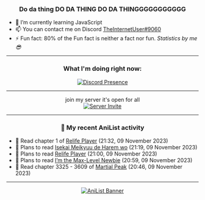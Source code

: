 <div align="center">

### Do da thing DO DA THING DO DA THINGGGGGGGGGGG
</div>

- 🌱 I’m currently learning JavaScript
- 📫 You can contact me on Discord [TheInternetUser#9060](https://discord.com/users/534117072796385300)
- ⚡ Fun fact: 80% of the Fun fact is neither a fact nor fun. _Statistics by me 😎_
<hr>

<div align="center">

### What I'm doing right now:
[![Discord Presence](https://lanyard.cnrad.dev/api/534117072796385300)](https://discord.com/users/534117072796385300)
<hr>

join my server it's open for all <br>
[![Server Invite](https://invidget.switchblade.xyz/bfYgVHxrSs)](https://discord.gg/bfYgVHxrSs)

<hr>
  
### 🌸 My recent AniList activity

</div>

<!-- ANILIST_ACTIVITY:start -->

-   📖 Read chapter 1 of [Relife Player](https://anilist.co/manga/159438) (21:32, 09 November 2023)
-   📖 Plans to read [Isekai Meikyuu de Harem wo](https://anilist.co/manga/99462) (21:19, 09 November 2023)
-   📖 Plans to read [Relife Player](https://anilist.co/manga/159438) (21:00, 09 November 2023)
-   📖 Plans to read [I’m the Max-Level Newbie](https://anilist.co/manga/137280) (20:59, 09 November 2023)
-   📖 Read chapter 3325 - 3609 of [Martial Peak](https://anilist.co/manga/104494) (20:46, 09 November 2023)

<!-- ANILIST_ACTIVITY:end -->
<hr>

<div align="center">

[![AniList Banner](https://img.anili.st/User/929966)](https://anilist.co/user/TheInternetUser)

<!-- ![Profile views](https://gpvc.arturio.dev/TheInternetUse7) Since 2023-01-09 -->
<br>


</div>
